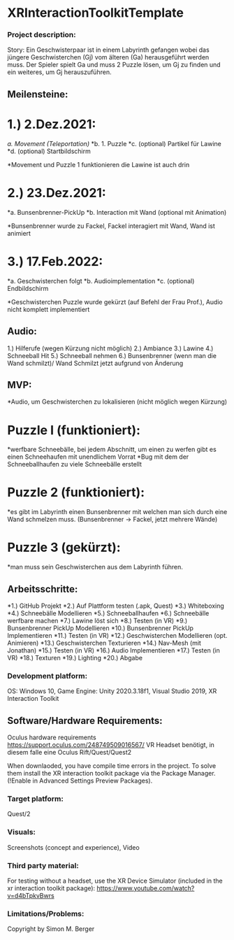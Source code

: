 # XRInteractionToolkitTemplate

### Project description: 
Story: Ein Geschwisterpaar ist in einem Labyrinth gefangen wobei das jüngere Geschwisterchen (Gj) vom älteren (Ga) herausgeführt werden muss. Der Spieler spielt Ga und muss 2 Puzzle lösen, um Gj zu finden und ein weiteres, um Gj herauszuführen. 
## Meilensteine: 
# 1.) 2.Dez.2021: 
*a. Movement (Teleportation)* 
*b. 1. Puzzle
*c. (optional) Partikel für Lawine 
*d. (optional) Startbildschirm 

*Movement und Puzzle 1 funktionieren die Lawine ist auch drin

# 2.) 23.Dez.2021: 
*a. Bunsenbrenner-PickUp 
*b. Interaction mit Wand (optional mit Animation) 

*Bunsenbrenner wurde zu Fackel, Fackel interagiert mit Wand, Wand ist animiert

# 3.) 17.Feb.2022: 
*a. Geschwisterchen folgt 
*b. Audioimplementation
*c. (optional) Endbildschirm

*Geschwisterchen Puzzle wurde gekürzt (auf Befehl der Frau Prof.), Audio nicht komplett implementiert

## Audio: 
1.) Hilferufe (wegen Kürzung nicht möglich)
2.) Ambiance 
3.) Lawine 
4.) Schneeball Hit 
5.) Schneeball nehmen 
6.) Bunsenbrenner (wenn man die Wand schmilzt)/ Wand Schmilzt jetzt aufgrund von Änderung

## MVP: 
*Audio, um Geschwisterchen zu lokalisieren (nicht möglich wegen Kürzung)
# Puzzle I (funktioniert):
*werfbare Schneebälle, bei jedem Abschnitt, um einen zu werfen gibt es einen Schneehaufen mit unendlichem Vorrat
*Bug mit dem der Schneeballhaufen zu viele Schneebälle erstellt
# Puzzle 2 (funktioniert):
*es gibt im Labyrinth einen Bunsenbrenner mit welchen man sich durch eine Wand schmelzen muss. (Bunsenbrenner -> Fackel, jetzt mehrere Wände) 
# Puzzle 3 (gekürzt):
*man muss sein Geschwisterchen aus dem Labyrinth führen. 

## Arbeitsschritte: 
*1.) GitHub Projekt 
*2.) Auf Plattform testen (.apk, Quest) 
*3.) Whiteboxing 
*4.) Schneebälle Modellieren 
*5.) Schneeballhaufen 
*6.) Schneebälle werfbare machen 
*7.) Lawine löst sich 
*8.) Testen (in VR) 
*9.) Bunsenbrenner PickUp Modellieren 
*10.) Bunsenbrenner PickUp Implementieren 
*11.) Testen (in VR) 
*12.) Geschwisterchen Modellieren (opt. Animieren) 
*13.) Geschwisterchen Texturieren 
*14.) Nav-Mesh (mit Jonathan) 
*15.) Testen (in VR) 
*16.) Audio Implementieren 
*17.) Testen (in VR) 
*18.) Texturen 
*19.) Lighting 
*20.) Abgabe


### Development platform: 
OS: Windows 10, Game Engine: Unity 2020.3.18f1, Visual Studio 2019, XR Interaction Toolkit

## Software/Hardware Requirements: 
Oculus hardware requirements https://support.oculus.com/248749509016567/
VR Headset benötigt, in diesem falle eine Oculus Rift/Quest/Quest2 

When downlaoded, you have compile time errors in the project. To solve them install the XR interaction toolkit package via the Package Manager. (!Enable in Advanced Settings Preview Packages).

### Target platform: 
Quest/2

### Visuals: 
Screenshots (concept and experience), Video

### Third party material: 
For testing without a headset, use the XR Device Simulator (included in the xr interaction toolkit package):  https://www.youtube.com/watch?v=d4bTpkvBwrs

### Limitations/Problems: 

Copyright by Simon M. Berger
